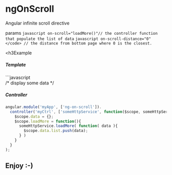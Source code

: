 # ngOnScroll
Angular infinite scroll directive

params
```javascript on-scroll="loadMore()"// the controller function that populate the list of data``` 
```javascript on-scroll-distance="0"</code> // the distance from bottom page where 0 is the closest.``` 

<h3Example</h3> 

<h5>Template</h5>
```javascript
<div ng-repeat="model in data.list"  on-scroll="loadMore()" on-scroll-distance="0">
  /* display some data */
</div>

<h5>Controller</h5>

```javascript
angular.module('myApp', ['ng-on-scroll']).
  controller('myCtrl', ['someHttpService', function($scope, someHttpService) {
    $scope.data = {};
    $scope.loadMore = function(){
      someHttpService.loadMore( function( data ){
        $scope.data.list.push(data);  
      } )
    }
  }
);
```

<h2>Enjoy :-)</h2>
